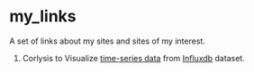# my_links

A set of links about my sites and sites of my interest.

1. Corlysis to  Visualize  [time-series data](https://corlysis.com/grafana/dashboard/db/sigfox1?orgId=620&from=1530606322781&to=1530622425247) from [Influxdb](https://www.influxdata.com/blog/) dataset.

